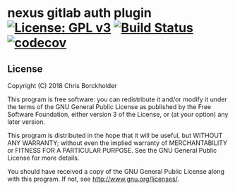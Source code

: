 # nexus gitlab auth plugin [![License: GPL v3](https://img.shields.io/badge/License-GPLv3-blue.svg)](https://www.gnu.org/licenses/gpl-3.0) [![Build Status](https://travis-ci.com/pyranja/nexus-gitlab-auth.svg?branch=master)](https://travis-ci.com/pyranja/nexus-gitlab-auth) [![codecov](https://codecov.io/gh/pyranja/nexus-gitlab-auth/branch/master/graph/badge.svg)](https://codecov.io/gh/pyranja/nexus-gitlab-auth)

## License

Copyright (C) 2018 Chris Borckholder

This program is free software: you can redistribute it and/or modify
it under the terms of the GNU General Public License as published by
the Free Software Foundation, either version 3 of the License, or
(at your option) any later version.

This program is distributed in the hope that it will be useful,
but WITHOUT ANY WARRANTY; without even the implied warranty of
MERCHANTABILITY or FITNESS FOR A PARTICULAR PURPOSE.  See the
GNU General Public License for more details.

You should have received a copy of the GNU General Public License
along with this program.  If not, see <http://www.gnu.org/licenses/>.
